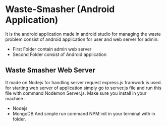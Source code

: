 # Waste-Smasher (Android Application)
It is the android application made in android studio for managing the waste problem consist of android application for user and web server for admin.
- First Folder contain admin web server
- Second Folder consist of Android application

## Waste Smasher Web Server
It made on Nodejs for handling server request express.js framwork is used.
for starting web server of application simply go to server.js file and run this file with command Nodemon Server.js.
Make sure you install in your machine : 
- Nodejs
- MongoDB
And simple run command NPM init in your terminal with in folder.

